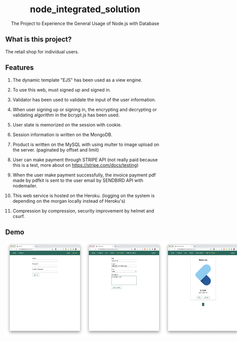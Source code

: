<h1 align="center">node_integrated_solution</h1>
<div align="center">
    The Project to Experience the General Usage of Node.js with Database
</div>

## What is this project?

The retail shop for individual users.

## Features

1. The dynamic template "EJS" has been used as a view engine.

2. To use this web, must signed up and signed in.

3. Validator has been used to validate the input of the user information.

4. When user signing up or signing in, the encrypting and decrypting or validating algorithm in the bcrypt.js has been used.

5. User state is memorized on the session with cookie.

6. Session information is written on the MongoDB.

7. Product is written on the MySQL with using multer to image upload on the server. (paginated by offset and limit)

8. User can make payment through STRIPE API (not really paid because this is a test, more about on https://stripe.com/docs/testing)

9. When the user make payment successfully, the invoice payment pdf made by pdfkit is sent to the user email by SENDBIRD API with nodemailer.

10. This web service is hosted on the Heroku. (logging on the system is depending on the morgan locally instead of Heroku's)

11. Compression by compression, security improvement by helmet and csurf.

## Demo

<div style="display:flex" align="center">
    <img src="images/1.png" alt="1" width="250">
    <img src="images/2.png" alt="2" width="250">
    <img src="images/3.png" alt="3" width="250">
    <img src="images/4.png" alt="4" width="250">
    <img src="images/5.png" alt="5" width="250">
    <img src="images/6.png" alt="6" width="250">
    <img src="images/7.png" alt="7" width="250">
    <img src="images/8.png" alt="8" width="250">
</div>
